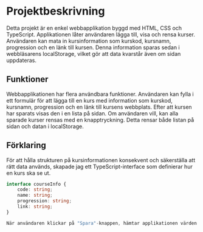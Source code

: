 # Projektbeskrivning
Detta projekt är en enkel webbapplikation byggd med HTML, CSS och TypeScript. Applikationen låter användaren lägga till, visa och rensa kurser. Användaren kan mata in kursinformation som kurskod, kursnamn, progression och en länk till kursen. Denna information sparas sedan i webbläsarens localStorage, vilket gör att data kvarstår även om sidan uppdateras.

## Funktioner
Webbapplikationen har flera användbara funktioner. Användaren kan fylla i ett formulär för att lägga till en kurs med information som kurskod, kursnamn, progression och en länk till kursens webbplats. Efter att kursen har sparats visas den i en lista på sidan. Om användaren vill, kan alla sparade kurser rensas med en knapptryckning. Detta rensar både listan på sidan och datan i localStorage.

## Förklaring
För att hålla strukturen på kursinformationen konsekvent och säkerställa att rätt data används, skapade jag ett TypeScript-interface som definierar hur en kurs ska se ut.

```typescript
interface courseInfo {
    code: string;
    name: string;
    progression: string;
    link: string;
}

När användaren klickar på "Spara"-knappen, hämtar applikationen värden från formuläret och skapar ett objekt baserat på courseInfo-interfacet. Därefter kontrollerar applikationen om kursen redan finns i localStorage. Om kursen redan finns, får användaren valet att ersätta den. Om kursen inte finns, läggs den till i listan och sparas i localStorage.